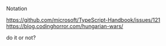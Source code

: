 Notation

https://github.com/microsoft/TypeScript-Handbook/issues/121
https://blog.codinghorror.com/hungarian-wars/


do it or not?
